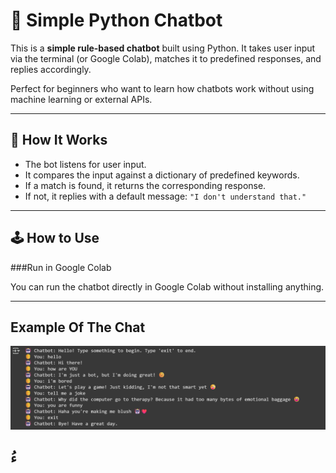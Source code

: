 # 💬 Simple Python Chatbot

This is a **simple rule-based chatbot** built using Python. It takes user input via the terminal (or Google Colab), matches it to predefined responses, and replies accordingly.

Perfect for beginners who want to learn how chatbots work without using machine learning or external APIs.

---


## 🧠 How It Works

- The bot listens for user input.
- It compares the input against a dictionary of predefined keywords.
- If a match is found, it returns the corresponding response.
- If not, it replies with a default message: `"I don't understand that."`

---

## 🕹️ How to Use
 ###Run in Google Colab

You can run the chatbot directly in Google Colab without installing anything.


---

## Example Of The Chat
![Chatbot Example](./Chatbot.png)

## ُء

